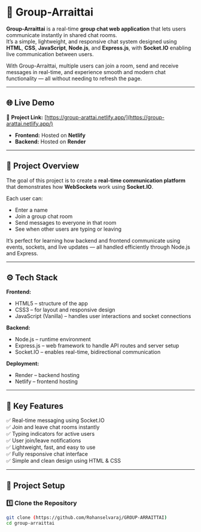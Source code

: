 # 💬 Group-Arraittai

**Group-Arraittai** is a real-time **group chat web application** that lets users communicate instantly in shared chat rooms.  
It’s a simple, lightweight, and responsive chat system designed using **HTML**, **CSS**, **JavaScript**, **Node.js**, and **Express.js**, with **Socket.IO** enabling live communication between users.

With Group-Arraittai, multiple users can join a room, send and receive messages in real-time, and experience smooth and modern chat functionality — all without needing to refresh the page.

---

## 🌐 Live Demo

🎯 **Project Link:** [https://group-arattai.netlify.app/](https://group-arattai.netlify.app/)

- **Frontend:** Hosted on **Netlify**  
- **Backend:** Hosted on **Render**

---

## 🧠 Project Overview

The goal of this project is to create a **real-time communication platform** that demonstrates how **WebSockets** work using **Socket.IO**.

Each user can:
- Enter a name
- Join a group chat room
- Send messages to everyone in that room
- See when other users are typing or leaving

It’s perfect for learning how backend and frontend communicate using events, sockets, and live updates — all handled efficiently through Node.js and Express.

---

## ⚙️ Tech Stack

**Frontend:**
- HTML5 – structure of the app  
- CSS3 – for layout and responsive design  
- JavaScript (Vanilla) – handles user interactions and socket connections  

**Backend:**
- Node.js – runtime environment  
- Express.js – web framework to handle API routes and server setup  
- Socket.IO – enables real-time, bidirectional communication  

**Deployment:**
- Render – backend hosting  
- Netlify – frontend hosting  

---

## 🚀 Key Features

✅ Real-time messaging using Socket.IO  
✅ Join and leave chat rooms instantly  
✅ Typing indicators for active users  
✅ User join/leave notifications  
✅ Lightweight, fast, and easy to use  
✅ Fully responsive chat interface  
✅ Simple and clean design using HTML & CSS  

---

## 🧩 Project Setup

### 1️⃣ Clone the Repository
```bash
git clone (https://github.com/Rohanselvaraj/GROUP-ARRAITTAI)
cd group-arraittai
